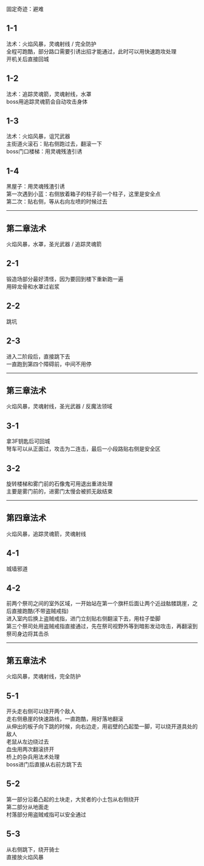 固定奇迹：避难  

## 1-1
法术：火焰风暴，灵魂射线 / 完全防护  
全程可跑酷，部分路口需要引诱出招才能通过，此时可以用快速跑攻处理  
开机关后直接回城  

## 1-2
法术：追踪灵魂箭，灵魂射线，水罩  
boss用追踪灵魂箭会自动攻击身体  

## 1-3
法术：火焰风暴，诅咒武器  
主街道火滚石：贴右侧跑过去，翻滚一下  
boss门口楼梯：用灵魂残渣引诱  

## 1-4
黑屋子：用灵魂残渣引诱  
第一次遇到小蓝：右侧放着箱子的柱子前一个柱子，这里是安全点  
第二次：贴右侧，等从右向左喷的时候过去  

---

## 第二章法术
火焰风暴，水罩，圣光武器 / 追踪灵魂箭  

## 2-1
锻造场部分最好清怪，因为要回到楼下重新跑一遍  
用碎龙骨和水罩过岩浆  

## 2-2
跳坑  

## 2-3
进入二阶段后，直接跳下去  
一直跑到第四个障碍前，中间不用停  

---

## 第三章法术
火焰风暴，灵魂射线，圣光武器 / 反魔法领域  

## 3-1
拿3F钥匙后可回城  
弩车可以从正面过，攻击为二连击，最后一小段路贴右侧是安全区  

## 3-2
旋转楼梯和雾门前的石像鬼可用退出重进处理  
主要是雾门前的，进雾门太慢会被抓无敌结束  

---

## 第四章法术
火焰风暴，追踪灵魂箭，灵魂射线

## 4-1
城墙邪道  

## 4-2
前两个祭司之间的室外区域，一开始站在第一个旗杆后面让两个近战骷髅跳崖，之后直接跑酷(不带盗贼戒指)  
进入室内后换上盗贼戒指，进门立刻贴右侧翻滚下去，用柱子垫脚  
第三个祭司处用盗贼戒指直接通过，先在祭司视野外等到暗影发动攻击，再翻滚到祭司身边将其击杀    

---

## 第五章法术
火焰风暴，灵魂射线，完全防护  

## 5-1
开头走右侧可以绕开两个敌人  
走右侧悬崖的快速路线，一直跑酷，用好落地翻滚  
从伸出的板子向下跳的时候，向右边走，用岩壁的凸起垫一脚，可以绕开道具处的敌人  
老鼠从左边绕过去  
血虫用两次翻滚挤开  
桥上的杂兵用法术处理  
boss进门后直接从右前方跳下去  

## 5-2
第一部分沿着凸起的土块走，大贫者的小土包从右侧绕开  
第二部分从地面走  
村落部分用盗贼戒指可以安全通过  

## 5-3
从右侧跳下，绕开骑士  
直接放火焰风暴  
